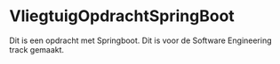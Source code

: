 # VliegtuigOpdrachtSpringBoot
Dit is een opdracht met Springboot. Dit is voor de Software Engineering track gemaakt.
